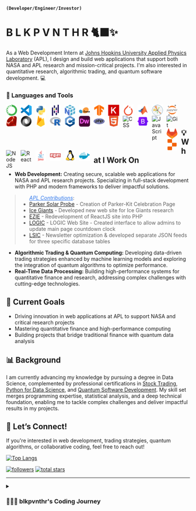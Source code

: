 **`(Developer/Engineer/Investor)`** 
# B L K P V N T H R    🐈‍⬛✨

As a Web Development Intern at [Johns Hopkins University Applied Physics Laboratory](https://www.jhuapl.edu/) (APL), I design and build web applications that support both NASA and APL research and mission-critical projects. I'm also interested in quantitative research, algorithmic trading, and quantum software development. 💻

### 🧰 Languages and Tools

<img align="left" alt="ANACONDA" width="30px" style="padding-right:10px;" src="https://github.com/devicons/devicon/blob/v2.16.0/icons/anaconda/anaconda-original.svg" />
<img align="left" alt="VScode" width="30px" style="padding-right:10px;" src="https://github.com/devicons/devicon/blob/v2.16.0/icons/vscode/vscode-original.svg" />
<img align="left" alt="Python" width="30px" style="padding-right:10px;" src="https://github.com/devicons/devicon/blob/v2.16.0/icons/python/python-original.svg" />
<img align="left" alt="Pandas" width="30px" style="padding-right:10px;" src="https://github.com/devicons/devicon/blob/v2.16.0/icons/pandas/pandas-original.svg" />
<img align="left" alt="Numpy" width="30px" style="padding-right:10px;" src="https://github.com/devicons/devicon/blob/v2.16.0/icons/numpy/numpy-original.svg" />
<img align="left" alt="scikitlearn" width="30px" style="padding-right:10px;" src="https://github.com/devicons/devicon/blob/v2.16.0/icons/scikitlearn/scikitlearn-original.svg" />
<img align="left" alt="TensorFlow" width="30px" style="padding-right:10px;" src="https://github.com/devicons/devicon/blob/v2.16.0/icons/tensorflow/tensorflow-original.svg" />
<img align="left" alt="Keras" width="30px" style="padding-right:10px;" src="https://github.com/devicons/devicon/blob/v2.16.0/icons/keras/keras-original.svg" />
<img align="left" alt="PyTorch" width="30px" style="padding-right:10px;" src="https://github.com/devicons/devicon/blob/v2.16.0/icons/pytorch/pytorch-original.svg" />
<img align="left" alt="Matlab" width="30px" style="padding-right:10px;" src="https://github.com/devicons/devicon/blob/v2.16.0/icons/matlab/matlab-original.svg" />
<img align="left" alt="Matplotlib" width="30px" style="padding-right:10px;" src="https://github.com/devicons/devicon/blob/v2.16.0/icons/matplotlib/matplotlib-original.svg" />
<img align="left" alt="Jupyter" width="30px" style="padding-right:10px;" src="https://github.com/devicons/devicon/blob/v2.16.0/icons/jupyter/jupyter-original-wordmark.svg" />
<img align="left" alt="Ruby" width="30px" style="padding-right:10px;" src="https://github.com/devicons/devicon/blob/v2.16.0/icons/ruby/ruby-original.svg" />
<img align="left" alt="JSON" width="30px" style="padding-right:10px;" src="https://github.com/devicons/devicon/blob/v2.16.0/icons/json/json-original.svg" />
<img align="left" alt="Firebase" width="30px" style="padding-right:10px;" src="https://github.com/devicons/devicon/blob/v2.16.0/icons/firebase/firebase-original.svg" />
<img align="left" alt="R" width="30px" style="padding-right:10px;" src="https://github.com/devicons/devicon/blob/v2.16.0/icons/r/r-original.svg" />
<img align="left" alt="C++" width="30px" style="padding-right:10px;" src="https://github.com/devicons/devicon/blob/v2.16.0/icons/cplusplus/cplusplus-original.svg" />
<img align="left" alt="Dreamweaver" width="30px" style="padding-right:10px;" src="https://github.com/devicons/devicon/blob/v2.16.0/icons/dreamweaver/dreamweaver-original.svg" />
<img align="left" alt="PHP" width="30px" style="padding-right:10px;" src="https://github.com/devicons/devicon/blob/v2.16.0/icons/php/php-original.svg" />
<img align="left" alt="HTML" width="30px" style="padding-right:10px;" src="https://github.com/devicons/devicon/blob/v2.16.0/icons/html5/html5-original.svg" />
<img align="left" alt="CSS" width="30px" style="padding-right:10px;" src="https://cdn.jsdelivr.net/gh/devicons/devicon/icons/css3/css3-plain.svg" />
<img align="left" alt="Bootstrap" width="30px" style="padding-right:10px;" src="https://github.com/devicons/devicon/blob/v2.16.0/icons/bootstrap/bootstrap-original.svg" />
<img align="left" alt="JavaScript" width="30px" style="padding-right:10px;" src="https://cdn.jsdelivr.net/gh/devicons/devicon/icons/javascript/javascript-plain.svg" />
<img align="left" alt="Git" width="30px" style="padding-right:10px;" src="https://cdn.jsdelivr.net/gh/devicons/devicon/icons/git/git-original.svg" />
<img align="left" alt="GitLab" width="30px" style="padding-right:10px;" src="https://github.com/devicons/devicon/blob/v2.16.0/icons/gitlab/gitlab-original.svg" />
<img align="left" alt="Replit" width="30px" style="padding-right:10px;" src="https://github.com/devicons/devicon/blob/v2.16.0/icons/replit/replit-original.svg" />
<img align="left" alt="NodeJS" width="30px" style="padding-right:10px;" src="https://cdn.jsdelivr.net/gh/devicons/devicon/icons/nodejs/nodejs-original.svg" />
<img align="left" alt="React" width="30px" style="padding-right:10px;" src="https://cdn.jsdelivr.net/gh/devicons/devicon/icons/react/react-original.svg" />
<img align="left" alt="Java" width="30px" style="padding-right:10px;" src="https://github.com/devicons/devicon/blob/v2.16.0/icons/java/java-original-wordmark.svg" />
<img align="left" alt="npm" width="30px" style="padding-right:10px;" src="https://github.com/devicons/devicon/blob/v2.16.0/icons/npm/npm-original-wordmark.svg" />
<img align="left" alt="Linux" width="30px" style="padding-right:10px;" src="https://github.com/devicons/devicon/blob/v2.16.0/icons/linux/linux-original.svg" />
<img align="left" alt="Docker" width="30px" style="padding-right:10px;" src="https://github.com/devicons/devicon/blob/v2.16.0/icons/docker/docker-plain.svg" /><br><br>
<div></div>




## 💡 What I Work On 

- **Web Development:** Creating secure, scalable web applications for NASA and APL research projects. Specializing in full-stack development with PHP and modern frameworks to deliver impactful solutions.

<blockquote>
 <ul> <em style="color: rgb(52, 122, 235);"><u>APL Contributions</u></em>:
  <li><a href="https://parkersolarprobe.jhuapl.edu/parker-kit/" target="_blank">Parker Solar Probe</a> - Creation of Parker-Kit Celebration Page</li>
  <li><a href="https://icegiants.jhuapl.edu/" target="_blank">Ice Giants</a> - Developed new web site for Ice Giants research</li>
  <li><a href="https://ezie.jhuapl.edu/" target="_blank">EZIE</a> - Redevelopment of ReactJS site into PHP</li>
  <li><a href="https://logic.jhuapl.edu/" target="_blank">LOGIC</a> - LOGIC Web Site - Created interface to allow admins to update main page countdown clock</li>
  <li><a href="https://lsic.jhuapl.edu/" target="_blank">LSIC</a> - Newsletter optimization & developed separate JSON feeds for three specific database tables</li>
</ul>
</blockquote>
      
- **Algorithmic Trading & Quantum Computing:** Developing data-driven trading strategies enhanced by machine learning models and exploring the integration of quantum algorithms to optimize performance.<br>
- **Real-Time Data Processing:** Building high-performance systems for quantitative finance and research, addressing complex challenges with cutting-edge technologies.<br>

## 🎯 Current Goals
- Driving innovation in web applications at APL to support NASA and critical research projects
- Mastering quantitative finance and high-performance computing
- Building projects that bridge traditional finance with quantum data analysis

## 📊 Background
I am currently advancing my knowledge by pursuing a degree in Data Science, complemented by professional certifications in [Stock Trading](https://quantra.quantinsti.com/certificate-snap/python-trading-basic?certificateKey=a46dc94adc260434069542ffb85ecc38e4b2d23b2e94f8e6f9fe4544cc2d61b662dced7834a61c2462fe51f28dd219fc), [Python for Data Science](https://courses.edx.org/certificates/d4e2422037c040b08a24c4b87ff2ff83?_gl=1*wqahys*_gcl_au*MTI4MTUzOTU3Ny4xNzI1NjI5NTQ1*_ga*MjEzMTMwNTU0Ny4xNzI1NjI5NTQ1*_ga_D3KS4KMDT0*MTcyNTYyOTU0NS4xLjEuMTcyNTYyOTYyNC41MC4wLjA.), and [Quantum Software Development](https://learning.edx.org/course/course-v1:UChicagoX+QCS11000+3T2023/progress). My skill set merges programming expertise, statistical analysis, and a deep technical foundation, enabling me to tackle complex challenges and deliver impactful results in my projects.
  
## 💬 Let’s Connect!
If you're interested in web development, trading strategies, quantum algorithms, or collaborative coding, feel free to reach out!

[![Top Langs](https://github-readme-stats.vercel.app/api/top-langs/?username=blkpvnthr&layout=compact)](https://github.com/blkpvnthr/github-readme-stats)

   <p align="left">
      <a href="https://github.com/blkpvnthr?tab=followers">
         <img alt="followers" title="Follow me on Github" src="https://custom-icon-badges.demolab.com/github/followers/ForrestKnight?color=236ad3&labelColor=1155ba&style=for-the-badge&logo=person-add&label=Follow&logoColor=white"/></a>
      <a href="https://github.com/blkpvnthr?tab=repositories&sort=stargazers">
         <img alt="total stars" title="Total stars on GitHub" src="https://custom-icon-badges.demolab.com/github/stars/ForrestKnight?color=55960c&style=for-the-badge&labelColor=488207&logo=star"/></a>
   </p>



---

<details>
 <summary><h3>👩🏾‍💻 blkpvnthr's Coding Journey</h3></summary>
   I started my web development career at the end of 2021 as a naive computer science student with a passion to learn everything I could about this programming world - code, unix, linux, theory. And all the while, teaching myself iOS development with a dream to build my own app, but that soon got overshadowed by my desire to excel in Python. I have a burning desire to develop a consistently profitable trading algorithm so I am learning all I can about machine learning, financial mathematics, and coding. 
<br>

<a href="https://asmaa.dev" target="_blank">asmaa.dev</a> 💻
-->
